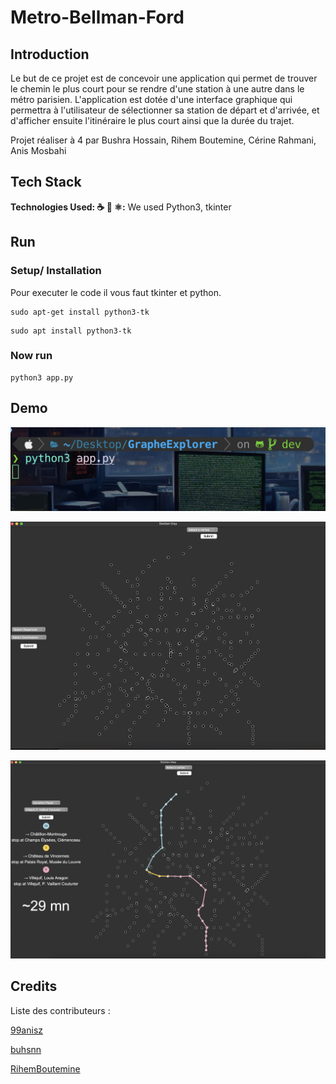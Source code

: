 
# Metro-Bellman-Ford

## Introduction

Le but de ce projet est de concevoir une application qui permet de trouver le chemin le plus court pour se rendre d'une station à une autre dans le métro parisien. L'application est dotée d'une interface graphique qui permettra à l'utilisateur de sélectionner sa station de départ et d'arrivée, et d'afficher ensuite l'itinéraire le plus court ainsi que la durée du trajet.

Projet réaliser à 4 par Bushra Hossain, Rihem Boutemine, Cérine Rahmani, Anis Mosbahi



## Tech Stack

**Technologies Used: ☕️ 🐍 ⚛️:** We used Python3, tkinter


## Run



### Setup/ Installation

Pour executer le code il vous faut tkinter et python.

```
sudo apt-get install python3-tk
```
```
sudo apt install python3-tk
```


### Now run

```
python3 app.py
```
## Demo

![Terminal](/assets/1.png)



![Interface](/assets/2.png)



![Test](/assets/3.png)



## Credits

Liste des contributeurs :


[99anisz](https://github.com/99anisz)

[buhsnn](https://github.com/buhsnn)

[RihemBoutemine](https://github.com/RihemBoutemine)